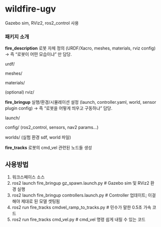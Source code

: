 # wildfire-ugv

Gazebo sim, RViz2, ros2_control 사용
### 패키지 소개
**fire_description**
로봇 자체 정의 (URDF/Xacro, meshes, materials, rviz config)
→ 즉 “로봇이 어떤 모습이냐” 만 담당.

urdf/

meshes/

materials/

(optional) rviz/

**fire_bringup**
실행/환경/시뮬레이션 설정 (launch, controller.yaml, world, sensor plugin config)
→ 즉 “로봇을 어떻게 띄우고 구동하냐” 담당.

launch/

config/ (ros2_control, sensors, nav2 params…)

worlds/ (실험 환경 sdf, world 파일)

**fire_tracks**
로봇의 cmd_vel 관련된 노드들 생성

## 사용방법
1. 워크스페이스 소스
2. ros2 launch fire_bringup gz_spawn.launch.py # Gazebo sim 및 RViz2 환경 실행
3. ros2 launch fire_bringup controllers.launch.py # Controller 업데이트; 이걸 해야 제대로 된 모델 셋팅됨
4. ros2 run fire_tracks cmdvel_ramp_to_tracks.py # 민수가 말한 0.5초 가속 코드
5. ros2 run fire_tracks cmd_vel.py # cmd_vel 명령 쉽게 내릴 수 있는 코드
